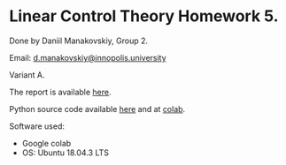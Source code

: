 # Linear Control Theory Homework 5.

Done by Daniil Manakovskiy, Group 2.

Email: d.manakovskiy@innopolis.university 

Variant A.

The report is available [here](Control_Theory_HW5.pdf).

Python source code available [here](ControlTheoryHW5_KalmanFilter+LuenbergObserver.ipynb) and at [colab](https://colab.research.google.com/drive/1CODglHm9Exz_ssGy75kq8umAunRYZ1-O).

Software used:
* Google colab
* OS: Ubuntu 18.04.3 LTS
